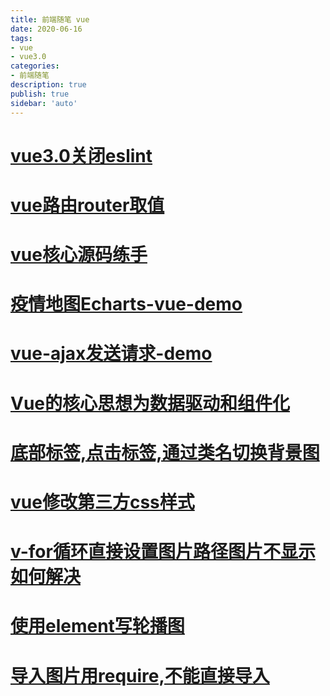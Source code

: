 ```yaml
---
title: 前端随笔 vue
date: 2020-06-16
tags: 
- vue
- vue3.0
categories: 
- 前端随笔
description: true
publish: true
sidebar: 'auto'
---
```



# [vue3.0关闭eslint](./vue3.0关闭eslint.md)

# [vue路由router取值](./vue路由router取值.md)

# [vue核心源码练手](./vue核心源码练手.md)

# [疫情地图Echarts-vue-demo](./疫情地图Echarts-vue-demo.md)

# [vue-ajax发送请求-demo](./vue-ajax发送请求-demo.md)

# [Vue的核心思想为数据驱动和组件化](./Vue的核心思想为数据驱动和组件化.md)

# [底部标签,点击标签,通过类名切换背景图](./底部标签,点击标签,通过类名切换背景图.md)

# [vue修改第三方css样式](./vue修改第三方css样式.md)

# [v-for循环直接设置图片路径图片不显示如何解决](./v-for循环直接设置图片路径图片不显示如何解决.md)

# [使用element写轮播图](./使用element写轮播图.md)

# [导入图片用require,不能直接导入](./导入图片用require,不能直接导入.md)